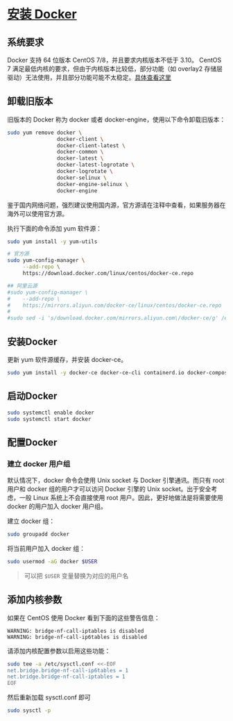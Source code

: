 # [安装 Docker](https://docs.docker.com/install/linux/docker-ce/centos/)

## 系统要求

Docker 支持 64 位版本 CentOS 7/8，并且要求内核版本不低于 3.10。 CentOS 7 满足最低内核的要求，但由于内核版本比较低，部分功能（如 overlay2 存储层驱动）无法使用，并且部分功能可能不太稳定。[具体查看这里](https://docs.docker.com/engine/install/centos/#os-requirements)

## 卸载旧版本
旧版本的 Docker 称为 docker 或者 docker-engine，使用以下命令卸载旧版本：

```bash
sudo yum remove docker \
                docker-client \
                docker-client-latest \
                docker-common \
                docker-latest \
                docker-latest-logrotate \
                docker-logrotate \
                docker-selinux \
                docker-engine-selinux \
                docker-engine
```

鉴于国内网络问题，强烈建议使用国内源，官方源请在注释中查看，如果服务器在海外可以使用官方源。

执行下面的命令添加 yum 软件源：

```bash
sudo yum install -y yum-utils

# 官方源
sudo yum-config-manager \
     --add-repo \
     https://download.docker.com/linux/centos/docker-ce.repo

## 阿里云源
#sudo yum-config-manager \
#    --add-repo \
#    https://mirrors.aliyun.com/docker-ce/linux/centos/docker-ce.repo
#
#sudo sed -i 's/download.docker.com/mirrors.aliyun.com\/docker-ce/g' /etc/yum.repos.d/docker-ce.repo
```

## 安装Docker

更新 yum 软件源缓存，并安装 docker-ce。

```bash
sudo yum install -y docker-ce docker-ce-cli containerd.io docker-compose-plugin
```

## 启动Docker

```bash
sudo systemctl enable docker
sudo systemctl start docker
```

## 配置Docker

### 建立 docker 用户组

默认情况下，docker 命令会使用 Unix socket 与 Docker 引擎通讯。而只有 root 用户和 docker 组的用户才可以访问 Docker 引擎的 Unix socket。出于安全考虑，一般 Linux 系统上不会直接使用 root 用户。因此，更好地做法是将需要使用 docker 的用户加入 docker 用户组。

建立 docker 组：

```bash
sudo groupadd docker
```

将当前用户加入 docker 组：

```bash
sudo usermod -aG docker $USER
```
> 可以把 `$USER` 变量替换为对应的用户名

## 添加内核参数

如果在 CentOS 使用 Docker 看到下面的这些警告信息：

```text
WARNING: bridge-nf-call-iptables is disabled
WARNING: bridge-nf-call-ip6tables is disabled
```

请添加内核配置参数以启用这些功能：

```bash
sudo tee -a /etc/sysctl.conf <<-EOF
net.bridge.bridge-nf-call-ip6tables = 1
net.bridge.bridge-nf-call-iptables = 1
EOF
```

然后重新加载 sysctl.conf 即可

```bash
sudo sysctl -p
```
